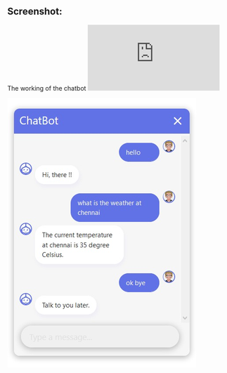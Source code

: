 
## Screenshot:

The working of the chatbot ![Visualization](https://github.com/GowriSankar-JG/WeatherBot-using-Rasa/blob/master/UI%20Preview/graph.html) 

![ScreenShot](https://github.com/GowriSankar-JG/WeatherBot-using-Rasa/blob/master/UI%20Preview/Ui%20Preview%202020-06-24.jpeg)
